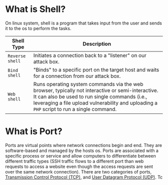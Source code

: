 # What is Shell?
On linux system, shell is a program that takes input from the user and sends it to the os to perform the tasks.

|**Shell Type**|**Description**|
|---|---|
|`Reverse shell`|Initiates a connection back to a "listener" on our attack box.|
|`Bind shell`|"Binds" to a specific port on the target host and waits for a connection from our attack box.|
|`Web shell`|Runs operating system commands via the web browser, typically not interactive or semi-interactive. It can also be used to run single commands (i.e., leveraging a file upload vulnerability and uploading a `PHP` script to run a single command.|

# What is Port?
Ports are virtual points where network connections begin and end.
They are software-based and managed by the hosts os.
Ports are associated with a specific process or service and allow computers to differentiate between different traffic types (SSH traffic flows to a different port than web requests to access a website even though the access requests are sent over the same network connection).
There are two categories of ports, [Transmission Control Protocol (TCP)](https://en.wikipedia.org/wiki/Transmission_Control_Protocol), and [User Datagram Protocol (UDP)](https://en.wikipedia.org/wiki/User_Datagram_Protocol).
Tc